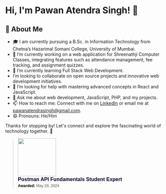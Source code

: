 # Hi, I'm Pawan Atendra Singh! 👋

 

## 🚀 About Me
- 🎓 I am currently pursuing a B.Sc. in Information Technology from Chetna’s Hazarimal Somani College, University of Mumbai.
- 🔭 I’m currently working on a web application for Shreenathji Computer Classes, integrating features such as attendance management, fee tracking, and assignment quizzes.
- 🌱 I’m currently learning Full Stack Web Development.
 -  I’m looking to collaborate on open source projects and innovative web development initiatives.
- 🤔 I’m looking for help with mastering advanced concepts in React and JavaScript.
- 💬 Ask me about web development, JavaScript, PHP, and my projects.
- 📫 How to reach me: Connect with me on [LinkedIn](https://www.linkedin.com/in/pawan-singh-65b408216) or email me at pawanatendrasingh@gmail.com.
- 😄 Pronouns: He/Him

Thanks for stopping by! Let's connect and explore the fascinating world of technology together. 🚀
<blockquote class="badgr-badge" style="font-family: Helvetica, Roboto, &quot;Segoe UI&quot;, Calibri, sans-serif;"><a href="https://api.badgr.io/public/assertions/rlEjQclJS8qH82FsHA72jg"><img width="120px" height="120px" src="https://api.badgr.io/public/assertions/rlEjQclJS8qH82FsHA72jg/image"></a><p class="badgr-badge-name" style="hyphens: auto; overflow-wrap: break-word; word-wrap: break-word; margin: 0; font-size: 16px; font-weight: 600; font-style: normal; font-stretch: normal; line-height: 1.25; letter-spacing: normal; text-align: left; color: #05012c;">Postman API Fundamentals Student Expert</p><p class="badgr-badge-date" style="margin: 0; font-size: 12px; font-style: normal; font-stretch: normal; line-height: 1.67; letter-spacing: normal; text-align: left; color: #555555;"><strong style="font-size: 12px; font-weight: bold; font-style: normal; font-stretch: normal; line-height: 1.67; letter-spacing: normal; text-align: left; color: #000;">Awarded: </strong>May 29, 2024</p> </blockquote>
